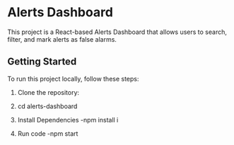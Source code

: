 
# Alerts Dashboard

This project is a React-based Alerts Dashboard that allows users to search, filter, and mark alerts as false alarms.

## Getting Started

To run this project locally, follow these steps:

1. Clone the repository:

2. cd alerts-dashboard
3. Install Dependencies 
   -npm install i 
4. Run code
   -npm start
   

